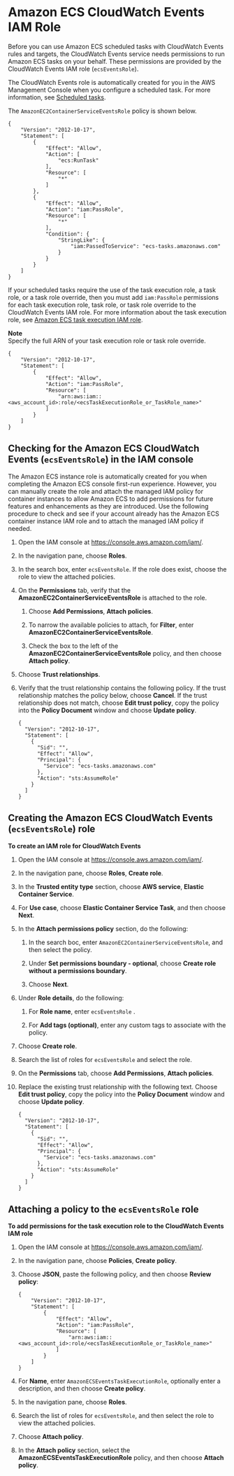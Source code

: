 # Amazon ECS CloudWatch Events IAM Role<a name="CWE_IAM_role"></a>

Before you can use Amazon ECS scheduled tasks with CloudWatch Events rules and targets, the CloudWatch Events service needs permissions to run Amazon ECS tasks on your behalf\. These permissions are provided by the CloudWatch Events IAM role \(`ecsEventsRole`\)\.

The CloudWatch Events role is automatically created for you in the AWS Management Console when you configure a scheduled task\. For more information, see [Scheduled tasks](scheduled_tasks.md)\.

The `AmazonEC2ContainerServiceEventsRole` policy is shown below\.

```
{
    "Version": "2012-10-17",
    "Statement": [
        {
            "Effect": "Allow",
            "Action": [
                "ecs:RunTask"
            ],
            "Resource": [
                "*"
            ]
        },
        {
            "Effect": "Allow",
            "Action": "iam:PassRole",
            "Resource": [
                "*"
            ],
            "Condition": {
                "StringLike": {
                    "iam:PassedToService": "ecs-tasks.amazonaws.com"
                }
            }
        }
    ]
}
```

If your scheduled tasks require the use of the task execution role, a task role, or a task role override, then you must add `iam:PassRole` permissions for each task execution role, task role, or task role override to the CloudWatch Events IAM role\. For more information about the task execution role, see [Amazon ECS task execution IAM role](task_execution_IAM_role.md)\.

**Note**  
Specify the full ARN of your task execution role or task role override\.

```
{
    "Version": "2012-10-17",
    "Statement": [
        {
            "Effect": "Allow",
            "Action": "iam:PassRole",
            "Resource": [
                "arn:aws:iam::<aws_account_id>:role/<ecsTaskExecutionRole_or_TaskRole_name>"
            ]
        }
    ]
}
```

## Checking for the Amazon ECS CloudWatch Events \(`ecsEventsRole`\) in the IAM console<a name="cw-iam-role-verify"></a>

The Amazon ECS instance role is automatically created for you when completing the Amazon ECS console first\-run experience\. However, you can manually create the role and attach the managed IAM policy for container instances to allow Amazon ECS to add permissions for future features and enhancements as they are introduced\. Use the following procedure to check and see if your account already has the Amazon ECS container instance IAM role and to attach the managed IAM policy if needed\.

1. Open the IAM console at [https://console\.aws\.amazon\.com/iam/](https://console.aws.amazon.com/iam/)\.

1. In the navigation pane, choose **Roles**\. 

1. In the search box, enter `ecsEventsRole`\. If the role does exist, choose the role to view the attached policies\.

1. On the **Permissions** tab, verify that the **AmazonEC2ContainerServiceEventsRole** is attached to the role\.

   1. Choose **Add Permissions**, **Attach policies**\.

   1. To narrow the available policies to attach, for **Filter**, enter **AmazonEC2ContainerServiceEventsRole**\.

   1. Check the box to the left of the **AmazonEC2ContainerServiceEventsRole** policy, and then choose **Attach policy**\.

1. Choose **Trust relationships**\.

1. Verify that the trust relationship contains the following policy\. If the trust relationship matches the policy below, choose **Cancel**\. If the trust relationship does not match, choose **Edit trust policy**, copy the policy into the **Policy Document** window and choose **Update policy**\.

   ```
   {
     "Version": "2012-10-17",
     "Statement": [
       {
         "Sid": "",
         "Effect": "Allow",
         "Principal": {
           "Service": "ecs-tasks.amazonaws.com"
         },
         "Action": "sts:AssumeRole"
       }
     ]
   }
   ```

## Creating the Amazon ECS CloudWatch Events \(`ecsEventsRole`\) role<a name="cw-iam-role-create"></a>

**To create an IAM role for CloudWatch Events**

1. Open the IAM console at [https://console\.aws\.amazon\.com/iam/](https://console.aws.amazon.com/iam/)\.

1. In the navigation pane, choose **Roles**, **Create role**\. 

1. In the **Trusted entity type** section, choose **AWS service**, **Elastic Container Service**\.

1. For **Use case**, choose **Elastic Container Service Task**, and then choose **Next**\.

1. In the **Attach permissions policy** section, do the following:

   1. In the search boc, enter `AmazonEC2ContainerServiceEventsRole`, and then select the policy\.

   1. Under **Set permissions boundary \- optional**, choose **Create role without a permissions boundary**\.

   1. Choose **Next**\.

1. Under **Role details**, do the following: 

   1. For **Role name**, enter `ecsEventsRole` \.

   1. For **Add tags \(optional\)**, enter any custom tags to associate with the policy\.

1. Choose **Create role**\.

1. Search the list of roles for `ecsEventsRole` and select the role\.

1. On the **Permissions** tab, choose **Add Permissions**, **Attach policies**\.

1. Replace the existing trust relationship with the following text\. Choose **Edit trust policy**, copy the policy into the **Policy Document** window and choose **Update policy**\.

   ```
   {
     "Version": "2012-10-17",
     "Statement": [
       {
         "Sid": "",
         "Effect": "Allow",
         "Principal": {
           "Service": "ecs-tasks.amazonaws.com"
         },
         "Action": "sts:AssumeRole"
       }
     ]
   }
   ```

## Attaching a policy to the `ecsEventsRole` role<a name="cw-iam-role-attach"></a>

**To add permissions for the task execution role to the CloudWatch Events IAM role**

1. Open the IAM console at [https://console\.aws\.amazon\.com/iam/](https://console.aws.amazon.com/iam/)\.

1. In the navigation pane, choose **Policies**, **Create policy**\.

1. Choose **JSON**, paste the following policy, and then choose **Review policy**:

   ```
   {
       "Version": "2012-10-17",
       "Statement": [
           {
               "Effect": "Allow",
               "Action": "iam:PassRole",
               "Resource": [
                   "arn:aws:iam::<aws_account_id>:role/<ecsTaskExecutionRole_or_TaskRole_name>"
               ]
           }
       ]
   }
   ```

1. For **Name**, enter `AmazonECSEventsTaskExecutionRole`, optionally enter a description, and then choose **Create policy**\.

1. In the navigation pane, choose **Roles**\.

1. Search the list of roles for `ecsEventsRole`, and then select the role to view the attached policies\.

1. Choose **Attach policy**\.

1. In the **Attach policy** section, select the **AmazonECSEventsTaskExecutionRole** policy, and then choose **Attach policy**\.